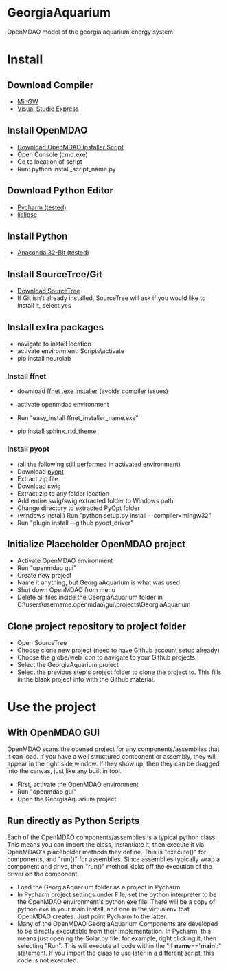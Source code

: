 GeorgiaAquarium
===============

OpenMDAO model of the georgia aquarium energy system


# Install

## Download Compiler
* [MinGW](https://sourceforge.net/projects/mingw/files/latest/download)
* [Visual Studio Express](http://go.microsoft.com/?linkid=7729279)

## Install OpenMDAO
* [Download OpenMDAO Installer Script](http://openmdao.org/downloads/recent/)
* Open Console (cmd.exe)
* Go to location of script
* Run: python install_script_name.py

## Download Python Editor
* [Pycharm (tested)](http://www.jetbrains.com/pycharm/download/)
* [liclipse](http://brainwy.github.io/liclipse/)

## Install Python
* [Anaconda 32-Bit (tested)](http://09c8d0b2229f813c1b93-c95ac804525aac4b6dba79b00b39d1d3.r79.cf1.rackcdn.com/Anaconda-2.0.1-Windows-x86.exe)

## Install SourceTree/Git
* [Download SourceTree](http://www.sourcetreeapp.com/)
* If Git isn't already installed, SourceTree will ask if you would like to install it, select yes

## Install extra packages
* navigate to install location
* activate environment: Scripts\activate
* pip install neurolab

### Install ffnet
* download [ffnet .exe installer](https://pypi.python.org/packages/2.7/f/ffnet/ffnet-0.7.1.win32-py2.7.exe#md5=b00b20e226993f78cd09f8e2d5e9d333) (avoids compiler issues)
* activate openmdao environment
* Run "easy_install ffnet_installer_name.exe"

* pip install sphinx_rtd_theme

### Install pyopt
* (all the following still performed in activated environment)
* Download [pyopt](http://www.pyopt.org/_downloads/pyOpt-1.1.0.zip)
* Extract zip file
* Download [swig](http://prdownloads.sourceforge.net/swig/swigwin-3.0.2.zip)
* Extract zip to any folder location
* Add entire swig/swig extracted folder to Windows path
* Change directory to extracted PyOpt folder
* (windows install) Run "python setup.py install --compiler=mingw32"
* Run "plugin install --github pyopt_driver"

## Initialize Placeholder OpenMDAO project
* Activate OpenMDAO environment
* Run "openmdao gui"
* Create new project
* Name it anything, but GeorgiaAquarium is what was used
* Shut down OpenMDAO from menu
* Delete all files inside the GeorgiaAquarium folder in C:\users\username\.openmdao\gui\projects\GeorgiaAquarium

## Clone project repository to project folder
* Open SourceTree
* Choose clone new project (need to have Github account setup already)
* Choose the globe/web icon to navigate to your Github projects
* Select the GeorgiaAquarium project
* Select the previous step's project folder to clone the project to. This fills in the blank project info with the Github material.

# Use the project
## With OpenMDAO GUI
OpenMDAO scans the opened project for any components/assemblies that it can load. If you have a well structured component or assembly, they will appear in the right side window. If they show up, then they can be dragged into the canvas, just like any built in tool.
* First, activate the OpenMDAO environment
* Run "openmdao gui"
* Open the GeorgiaAquarium project

## Run directly as Python Scripts
Each of the OpenMDAO components/assemblies is a typical python class. This means you can import the class, instantiate it, then execute it via OpenMDAO's placeholder methods they define. This is "execute()" for components, and "run()" for assemblies. Since assemblies typically wrap a component and drive, then "run()" method kicks off the execution of the driver on the component.
* Load the GeorgiaAquarium folder as a project in Pycharm
* In Pycharm project settings under File, set the python interpreter to be the OpenMDAO environment's python.exe file. There will be a copy of python.exe in your main install, and one in the virtualenv that OpenMDAO creates. Just point Pycharm to the latter.
* Many of the OpenMDAO GeorgiaAquarium Components are developed to be directly executable from their implementation. In Pycharm, this means just opening the Solar.py file, for example, right clicking it, then selecting "Run". This will execute all code within the "if __name__=='__main__':" statement. If you import the class to use later in a different script, this code is not executed.

